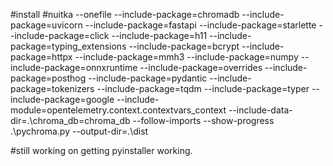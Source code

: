 #install
#nuitka --onefile --include-package=chromadb --include-package=uvicorn --include-package=fastapi --include-package=starlette --include-package=click --include-package=h11 --include-package=typing_extensions --include-package=bcrypt --include-package=httpx --include-package=mmh3 --include-package=numpy --include-package=onnxruntime --include-package=overrides --include-package=posthog --include-package=pydantic --include-package=tokenizers --include-package=tqdm --include-package=typer --include-package=google --include-module=opentelemetry.context.contextvars_context --include-data-dir=.\chroma_db=chroma_db --follow-imports --show-progress .\pychroma.py --output-dir=.\dist


#still working on getting pyinstaller working.